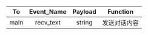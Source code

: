 |  To  | Event_Name | Payload |   Function   |
| :--: | :--------: | :-----: | :----------: |
| main | recv_text  | string  | 发送对话内容 |
